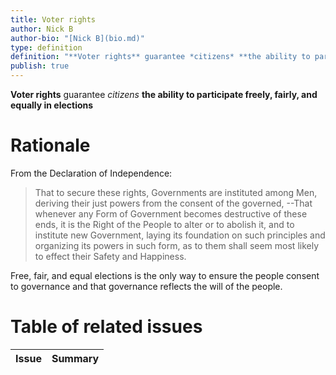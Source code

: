 ```yaml
---
title: Voter rights
author: Nick B
author-bio: "[Nick B](bio.md)"
type: definition
definition: "**Voter rights** guarantee *citizens* **the ability to participate freely, fairly, and equally in elections**"
publish: true
---
```

**Voter rights** guarantee *citizens* **the ability to participate freely, fairly, and equally in elections**

# Rationale

From the Declaration of Independence:

>That to secure these rights, Governments are instituted among Men, deriving their just powers from the consent of the governed, --That whenever any Form of Government becomes destructive of these ends, it is the Right of the People to alter or to abolish it, and to institute new Government, laying its foundation on such principles and organizing its powers in such form, as to them shall seem most likely to effect their Safety and Happiness. 

Free, fair, and equal elections is the only way to ensure the people consent to governance and that governance reflects the will of the people. 

# Table of related issues

<!-- QueryToSerialize: TABLE WITHOUT ID "[" + title + "](" + file.name + ".md)" as "Issue", summary as "Summary" FROM "Issues" WHERE !publish AND right = "voter rights" -->
<!-- SerializedQuery: TABLE WITHOUT ID "[" + title + "](" + file.name + ".md)" as "Issue", summary as "Summary" FROM "Issues" WHERE !publish AND right = "voter rights" -->

| Issue | Summary |
| ----- | ------- |
<!-- SerializedQuery END -->
